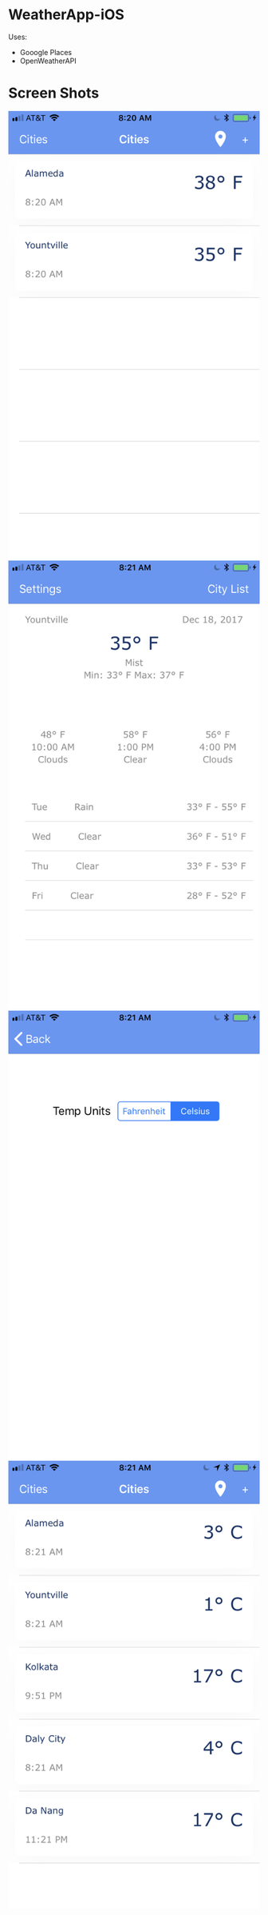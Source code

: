 # WeatherApp-iOS


<p>Uses: </p>

<ul>
<li>Gooogle Places</li>
<li>OpenWeatherAPI</li>
</ul>



<h1> Screen Shots </h1>

<img src="screenshots/1.PNG">
<img src="screenshots/2.PNG">

<img src="screenshots/3.PNG">

<img src="screenshots/4.PNG">



 